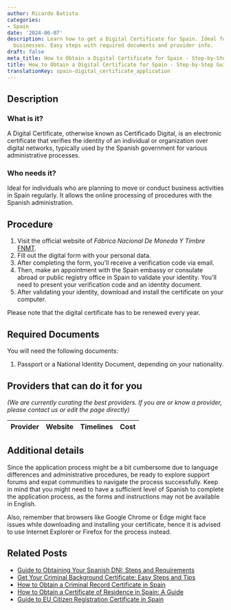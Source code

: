 ```yaml
---
author: Ricardo Batista
categories:
- Spain
date: '2024-06-07'
description: Learn how to get a Digital Certificate for Spain. Ideal for expats and
  businesses. Easy steps with required documents and provider info.
draft: false
meta_title: How to Obtain a Digital Certificate for Spain - Step-by-Step Guide
title: How to Obtain a Digital Certificate for Spain - Step-by-Step Guide
translationKey: spain-digital_certificate_application
---
```


## Description

### What is it?
A Digital Certificate, otherwise known as Certificado Digital, is an electronic certificate that verifies the identity of an individual or organization over digital networks, typically used by the Spanish government for various administrative processes. 

### Who needs it?
Ideal for individuals who are planning to move or conduct business activities in Spain regularly. It allows the online processing of procedures with the Spanish administration.

## Procedure

1. Visit the official website of _Fábrica Nacional De Moneda Y Timbre_ [FNMT](https://www.sede.fnmt.gob.es/en/certificados/persona-fisica). 
2. Fill out the digital form with your personal data.
3. After completing the form, you'll receive a verification code via email.
4. Then, make an appointment with the Spain embassy or consulate abroad or public registry office in Spain to validate your identity. You'll need to present your verification code and an identity document.
5. After validating your identity, download and install the certificate on your computer.

Please note that the digital certificate has to be renewed every year.

## Required Documents

You will need the following documents:

1. Passport or a National Identity Document, depending on your nationality.

## Providers that can do it for you

_(We are currently curating the best providers. If you are or know a provider, please contact us or edit the page directly)_

| Provider        |     Website     |     Timelines    |       Cost      |
| :-------------: | :-------------: |  :-------------: | :-------------: |

## Additional details

Since the application process might be a bit cumbersome due to language differences and administrative procedures, be ready to explore support forums and expat communities to navigate the process successfully. Keep in mind that you might need to have a sufficient level of Spanish to complete the application process, as the forms and instructions may not be available in English. 

Also, remember that browsers like Google Chrome or Edge might face issues while downloading and installing your certificate, hence it is advised to use Internet Explorer or Firefox for the process instead.


## Related Posts

- [Guide to Obtaining Your Spanish DNI: Steps and Requirements](https://tramitit.com/guides/spain/id_card_application/)
- [Get Your Criminal Background Certificate: Easy Steps and Tips](https://tramitit.com/guides/spain/criminal_background_certificate_request/)
- [How to Obtain a Criminal Record Certificate in Spain](https://tramitit.com/guides/spain/criminal_record_certificate/)
- [How to Obtain a Certificate of Residence in Spain: A Guide](https://tramitit.com/guides/spain/certificate_of_residence/)
- [Guide to EU Citizen Registration Certificate in Spain](https://tramitit.com/guides/spain/certificate_of_registration_of_eu_citizen/)